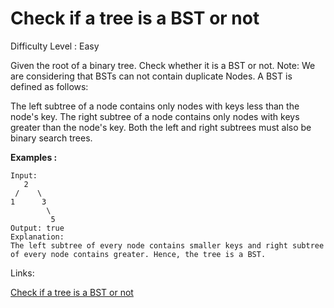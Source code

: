 # Check if a tree is a BST or not

Difficulty Level : Easy

Given the root of a binary tree. Check whether it is a BST or not.
Note: We are considering that BSTs can not contain duplicate Nodes.
A BST is defined as follows:

The left subtree of a node contains only nodes with keys less than the node's key.
The right subtree of a node contains only nodes with keys greater than the node's key.
Both the left and right subtrees must also be binary search trees.

**Examples :**

```
Input:
   2
 /    \
1      3
        \
         5
Output: true 
Explanation: 
The left subtree of every node contains smaller keys and right subtree of every node contains greater. Hence, the tree is a BST.
```

Links:

[Check if a tree is a BST or not](https://www.geeksforgeeks.org/problems/check-for-bst/1)